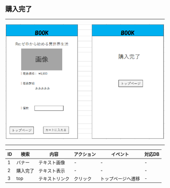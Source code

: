 ## 購入完了
*****
<img src="img/kounyuu.png" width="1000">

*****
|ID|検索|内容|アクション|イベント|対応DB|
|--|----|---|---------|--------|-----|
|1|バナー|テキスト画像|-|-|-|
|2|購入完了|テキスト表示|-|-|-|
|3|top|テキストリンク|クリック|トップページへ遷移|-|
